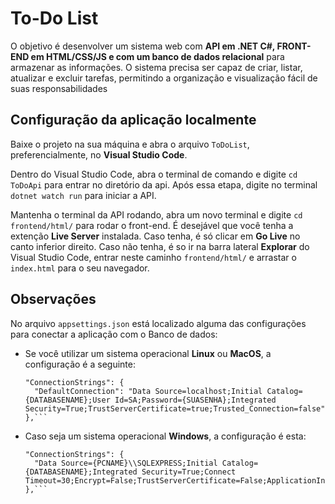# To-Do List

O objetivo é desenvolver um sistema web com **API em .NET C#, FRONT-END em HTML/CSS/JS e com um banco
de dados relacional** para armazenar as informações. O sistema precisa ser capaz de criar, listar,
atualizar e excluir tarefas, permitindo a organização e visualização fácil de suas responsabilidades

## Configuração da aplicação localmente

Baixe o projeto na sua máquina e abra o arquivo `ToDoList`, preferencialmente, no **Visual Studio Code**.

Dentro do Visual Studio Code, abra o terminal de comando e digite `cd ToDoApi` para entrar no diretório da api.
Após essa etapa, digite no terminal `dotnet watch run` para iniciar a API.

Mantenha o terminal da API rodando, abra um novo terminal e digite `cd frontend/html/` para rodar o front-end. 
É desejável que você tenha a extenção **Live Server** instalada. Caso tenha, é só clicar em **Go Live** no canto inferior direito.
Caso não tenha, é so ir na barra lateral **Explorar** do Visual Studio Code, entrar neste caminho `frontend/html/` e arrastar o `index.html`
para o seu navegador.

## Observações

No arquivo `appsettings.json` está localizado alguma das configurações para conectar a aplicação com o Banco de dados:
- Se você utilizar um sistema operacional **Linux** ou **MacOS**, a configuração é a seguinte:

  ```
  "ConnectionStrings": {
    "DefaultConnection": "Data Source=localhost;Initial Catalog={DATABASENAME};User Id=SA;Password={SUASENHA};Integrated Security=True;TrustServerCertificate=true;Trusted_Connection=false"
  },```
  
- Caso seja um sistema operacional **Windows**, a configuração é esta:

  ```
  "ConnectionStrings": {
    "Data Source={PCNAME}\\SQLEXPRESS;Initial Catalog={DATABASENAME};Integrated Security=True;Connect   Timeout=30;Encrypt=False;TrustServerCertificate=False;ApplicationIntent=ReadWrite;MultiSubnetFailover=False
  },```
